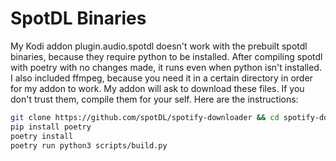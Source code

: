 # SpotDL Binaries
My Kodi addon plugin.audio.spotdl doesn't work with the prebuilt spotdl binaries, because they require python to be installed.
After compiling spotdl with poetry with no changes made, it runs even when python isn't installed.
I also included ffmpeg, because you need it in a certain directory in order for my addon to work.
My addon will ask to download these files. If you don't trust them, compile them for your self. Here are the instructions:

```bash
git clone https://github.com/spotDL/spotify-downloader && cd spotify-downloader
pip install poetry
poetry install
poetry run python3 scripts/build.py
```
 
